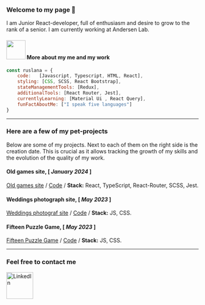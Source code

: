 ### Welcome to my page 👋 
I am Junior React-developer, full of enthusiasm and desire to grow to the rank of a senior.
I am currently working at Andersen Lab.  

#### <img src="https://media.giphy.com/media/VgCDAzcKvsR6OM0uWg/giphy.gif" width="50"> More about my me and my work

```javascript
const ruslana = {
    code:   [Javascript, Typescript, HTML, React],
    styling: [CSS, SCSS, React Bootstrap],
    stateManagementTools: [Redux], 
    additionalTools: [React Router, Jest],
    currentlyLearning: [Material Ui , React Query],
    funFactAboutMe: ["I speak five languages"]
}
```

---

### __Here are a few of my pet-projects__    
Below are some of my projects. Next to each of them on the right side is the creation date. This is crucial as it allows tracking the growth of my skills and the evolution of the quality of my work.    

#### Old games site, [ _January 2024_ ]   
[Old games site](https://nostalgic-games.netlify.app/) / [Code](https://github.com/Ruslana-P/old-games-site) / **Stack:** React, TypeScript, React-Router, SCSS, Jest.  

#### Weddings photograph site, [ _May 2023_ ]    
[Weddings photograf site](https://ruslana-p.github.io/Websites/weddings_photograf_site/public/index.html)  / [Code](https://github.com/Ruslana-P/Websites/tree/main/weddings_photograf_site) / **Stack:** JS, CSS.      

#### Fifteen Puzzle Game, [ _May 2023_ ]    
[Fifteen Puzzle Game](https://ruslana-p.github.io/Websites/game_gem_puzzle/index.html)  / [Code](https://github.com/Ruslana-P/Websites/tree/main/game_gem_puzzle) / **Stack:** JS, CSS.   

---


### Feel free to contact me
<a href="https://www.linkedin.com/in/ruslana-pavliuk/" target="_blank">
  <img src="https://www.pngfind.com/pngs/m/103-1034803_png-linkedin-transparent-png.png" alt="LinkedIn" width="70">
</a>

<!--
**Ruslana-P/Ruslana-P** is a ✨ _special_ ✨ repository because its `README.md` (this file) appears on your GitHub profile.


-->
